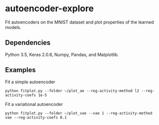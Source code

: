 # autoencoder-explore

Fit autoencoders on the MNIST dataset and plot properties of the learned models.

## Dependencies

Python 3.5, Keras 2.0.6, Numpy, Pandas, and Matplotlib.

## Examples

Fit a simple autoencoder
```
python fitplot.py --folder ~/plot_ae --reg-activity-method l2 --reg-activity-coefs 1e-5
```

Fit a variational autoencoder
```
python fitplot.py --folder ~/plot_vae --vae 1 --reg-activity-method vae --reg-activity-coefs 0.1
```
